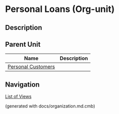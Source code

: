 # Personal Loans (Org-unit)
## Description



## Parent Unit
| Name | Description |
|---|---|
| [Personal Customers](../../../mybank/organization/personal-customers.md) |  |


## Navigation
[List of Views](../../../views.md)

(generated with docs/organization.md.cmb)
